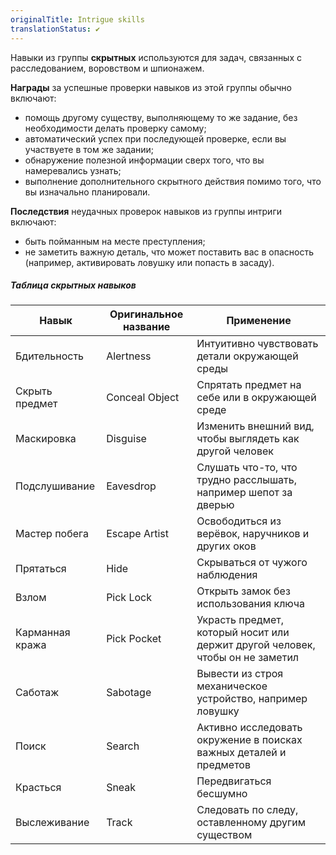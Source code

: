 ```yaml
---
originalTitle: Intrigue skills
translationStatus: ✔️
---
```


Навыки из группы **скрытных** используются для задач, связанных с расследованием, воровством и шпионажем.

**Награды** за успешные проверки навыков из этой группы обычно включают:
- помощь другому существу, выполняющему то же задание, без необходимости делать проверку самому;
- автоматический успех при последующей проверке, если вы участвуете в том же задании;
- обнаружение полезной информации сверх того, что вы намеревались узнать;
- выполнение дополнительного скрытного действия помимо того, что вы изначально планировали.

**Последствия** неудачных проверок навыков из группы интриги включают:
- быть пойманным на месте преступления;
- не заметить важную деталь, что может поставить вас в опасность (например, активировать ловушку или попасть в засаду).

##### Таблица скрытных навыков

| Навык           | Оригинальное название | Применение                                                                    |
| --------------- | --------------------- | ----------------------------------------------------------------------------- |
| Бдительность    | Alertness             | Интуитивно чувствовать детали окружающей среды                                |
| Скрыть предмет  | Conceal Object        | Спрятать предмет на себе или в окружающей среде                               |
| Маскировка      | Disguise              | Изменить внешний вид, чтобы выглядеть как другой человек                      |
| Подслушивание   | Eavesdrop             | Слушать что-то, что трудно расслышать, например шепот за дверью               |
| Мастер побега   | Escape Artist         | Освободиться из верёвок, наручников и других оков                             |
| Прятаться       | Hide                  | Скрываться от чужого наблюдения                                               |
| Взлом           | Pick Lock             | Открыть замок без использования ключа                                         |
| Карманная кража | Pick Pocket           | Украсть предмет, который носит или держит другой человек, чтобы он не заметил |
| Саботаж         | Sabotage              | Вывести из строя механическое устройство, например ловушку                    |
| Поиск           | Search                | Активно исследовать окружение в поисках важных деталей и предметов            |
| Красться        | Sneak                 | Передвигаться бесшумно                                                        |
| Выслеживание    | Track                 | Следовать по следу, оставленному другим существом                             |
